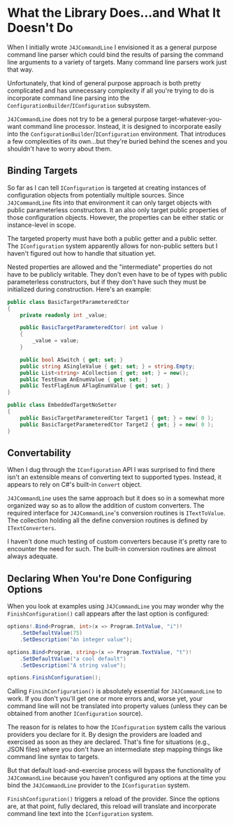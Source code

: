 # What the Library Does...and What It Doesn't Do

When I initially wrote `J4JCommandLine` I envisioned it as a general purpose command line parser which could bind the results of parsing the command line arguments to a variety of targets. Many command line parsers work just that way.

Unfortunately, that kind of general purpose approach is both pretty complicated and has unnecessary complexity if all you're trying to do is incorporate command line parsing into the `ConfigurationBuilder`/`IConfiguration` subsystem.

`J4JCommandLine` does not try to be a general purpose target-whatever-you-want command line processor. Instead, it is designed to incorporate easily into the `ConfigurationBuilder`/`IConfiguration` environment. That introduces a few complexities of its own...but they're buried behind the scenes and you shouldn't have to worry about them.

## Binding Targets

So far as I can tell `IConfiguration` is targeted at creating instances of configuration objects from potentially multiple sources. Since `J4JCommandLine` fits into that environment it can only target objects with public parameterless constructors. It an also only target public properties of those configuration objects. However, the properties can be either static or instance-level in scope.

The targeted property must have both a public getter and a public setter. The `IConfiguration` system apparently allows for non-public setters but I haven't figured out how to handle that situation yet.

Nested properties are allowed and the "intermediate" properties do not have to be publicly writable. They don't even have to be of types with public parameterless constructors, but if they don't have such they must be initialized during construction. Here's an example:

```csharp
public class BasicTargetParameteredCtor
{
    private readonly int _value;

    public BasicTargetParameteredCtor( int value )
    {
        _value = value;
    }

    public bool ASwitch { get; set; }
    public string ASingleValue { get; set; } = string.Empty;
    public List<string> ACollection { get; set; } = new();
    public TestEnum AnEnumValue { get; set; }
    public TestFlagEnum AFlagEnumValue { get; set; }
}

public class EmbeddedTargetNoSetter
{
    public BasicTargetParameteredCtor Target1 { get; } = new( 0 );
    public BasicTargetParameteredCtor Target2 { get; } = new( 0 );
}
```

## Convertability

When I dug through the `IConfiguration` API I was surprised to find there isn't an extensible means of converting text to supported types. Instead, it appears to rely on C\#'s built-in `Convert` object.

`J4JCommandLine` uses the same approach but it does so in a somewhat more organized way so as to allow the addition of custom converters. The required interface for `J4JCommandLine`'s conversion routines is `ITextToValue`. The collection holding all the define conversion routines is defined by `ITextConverters`.

I haven't done much testing of custom converters because it's pretty rare to encounter the need for such. The built-in conversion routines are almost always adequate.

## Declaring When You're Done Configuring Options

When you look at examples using `J4JCommandLine` you may wonder why the `FinishConfiguration()` call appears after the last option is configured:

```csharp
options!.Bind<Program, int>(x => Program.IntValue, "i")!
    .SetDefaultValue(75)
    .SetDescription("An integer value");

options.Bind<Program, string>(x => Program.TextValue, "t")!
    .SetDefaultValue("a cool default")
    .SetDescription("A string value");

options.FinishConfiguration();
```

Calling `FinsihConfiguration()` is absolutely essential for `J4JCommandLine` to work. If you don't you'll get one or more errors and, worse yet, your command line will not be translated into property values (unless they can be obtained from another `IConfiguration` source).

The reason for is relates to how the `IConfiguration` system calls the various providers you declare for it. By design the providers are loaded and exercised as soon as they are declared. That's fine for situations (e.g., JSON files) where you don't have an intermediate step mapping things like command line syntax to targets.

But that default load-and-exercise process will bypass the functionality of `J4JCommandLine` because you haven't configured any options at the time you bind the `J4JCommandLine` provider to the `IConfiguration` system.

`FinishConfiguration()` triggers a reload of the provider. Since the options are, at that point, fully declared, this reload will translate and incorporate command line text into the `IConfiguration` system.